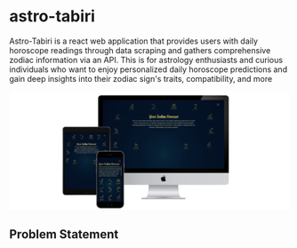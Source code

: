 # astro-tabiri

Astro-Tabiri is a react web application that provides users with daily horoscope readings through data scraping and gathers comprehensive zodiac information via an API. This is for astrology enthusiasts and curious individuals who want to enjoy personalized daily horoscope predictions and gain deep insights into their zodiac sign's traits, compatibility, and more

<img src="mockup.png" alt="" />


## Problem Statement

